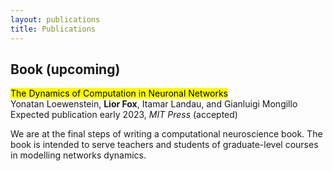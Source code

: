 ```yaml
---
layout: publications
title: Publications
---
```


## Book (upcoming)
<mark>The Dynamics of Computation in Neuronal Networks</mark><br/>
Yonatan Loewenstein, **Lior Fox**, Itamar Landau, and Gianluigi Mongillo<br/>
Expected publication early 2023, *MIT Press* (accepted)

We are at the final steps of writing a computational neuroscience book. The book is intended to serve teachers and students of graduate-level courses in modelling networks dynamics.
